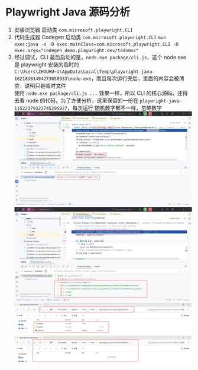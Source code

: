 # Playwright Java 源码分析

1. 安装浏览器 启动类 `com.microsoft.playwright.CLI`
2. 代码生成器 Codegen 启动类 `com.microsoft.playwright.CLI` `mvn exec:java -e -D exec.mainClass=com.microsoft.playwright.CLI -D exec.args="codegen demo.playwright.dev/todomvc"`
3. 经过调试，CLI 最后启动的是，`node.exe package/cli.js`，这个 node.exe 是 playwright 安装的临时的  
   `C:\Users\ZHOUHU~1\AppData\Local\Temp\playwright-java-16218301494273050933\node.exe`，而且每次运行完后，里面的内容会被清空，说明只是临时文件  
   使用 `node.exe package/cli.js ...` 效果一样，所以 CLI 的核心源码，还得去看 node 的代码，为了方便分析，这里保留的一份在 `playwright-java-11522379322745295827`，每次运行 随机数字都不一样，忽略数字
![](img/img.png)
![](img/img_1.png)
![](img/img_2.png)
![](img/img_3.png)